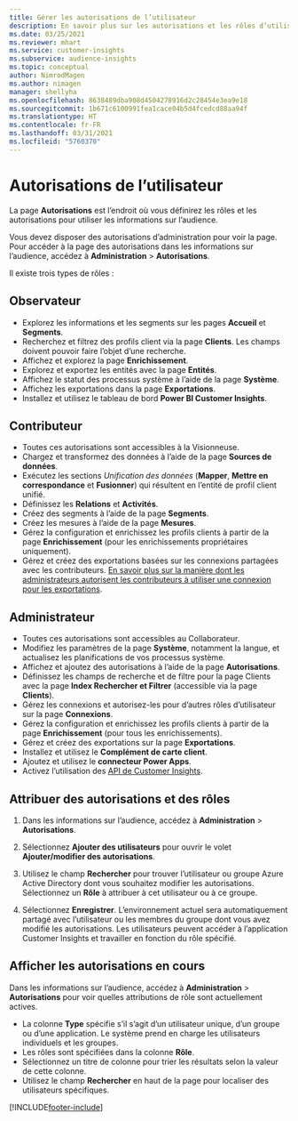 ```yaml
---
title: Gérer les autorisations de l’utilisateur
description: En savoir plus sur les autorisations et les rôles d’utilisateur.
ms.date: 03/25/2021
ms.reviewer: mhart
ms.service: customer-insights
ms.subservice: audience-insights
ms.topic: conceptual
author: NimrodMagen
ms.author: nimagen
manager: shellyha
ms.openlocfilehash: 8638489dba908d4504278916d2c28454e3ea9e18
ms.sourcegitcommit: 1b671c6100991fea1cace04b5d4fcedcd88aa94f
ms.translationtype: HT
ms.contentlocale: fr-FR
ms.lasthandoff: 03/31/2021
ms.locfileid: "5760370"
---
```

# <a name="user-permissions"></a>Autorisations de l’utilisateur

La page **Autorisations** est l’endroit où vous définirez les rôles et les autorisations pour utiliser les informations sur l’audience.

Vous devez disposer des autorisations d’administration pour voir la page. Pour accéder à la page des autorisations dans les informations sur l’audience, accédez à **Administration** > **Autorisations**.

Il existe trois types de rôles :

## <a name="viewer"></a>Observateur

- Explorez les informations et les segments sur les pages **Accueil** et **Segments**.
- Recherchez et filtrez des profils client via la page **Clients**. Les champs doivent pouvoir faire l’objet d’une recherche.
- Affichez et explorez la page **Enrichissement**.
- Explorez et exportez les entités avec la page **Entités**.
- Affichez le statut des processus système à l’aide de la page **Système**.
- Affichez les exportations dans la page **Exportations**.
- Installez et utilisez le tableau de bord **Power BI Customer Insights**.

## <a name="contributor"></a>Contributeur

- Toutes ces autorisations sont accessibles à la Visionneuse.
- Chargez et transformez des données à l’aide de la page **Sources de données**.
- Exécutez les sections *Unification des données* (**Mapper**, **Mettre en correspondance** et **Fusionner**) qui résultent en l’entité de profil client unifié.
- Définissez les **Relations** et **Activités**.
- Créez des segments à l’aide de la page **Segments**.
- Créez les mesures à l’aide de la page **Mesures**.
- Gérez la configuration et enrichissez les profils clients à partir de la page **Enrichissement** (pour les enrichissements propriétaires uniquement).
- Gérez et créez des exportations basées sur les connexions partagées avec les contributeurs. [En savoir plus sur la manière dont les administrateurs autorisent les contributeurs à utiliser une connexion pour les exportations](connections.md#allow-contributors-to-use-a-connection-for-exports).

## <a name="administrator"></a>Administrateur

- Toutes ces autorisations sont accessibles au Collaborateur.
- Modifiez les paramètres de la page **Système**, notamment la langue, et actualisez les planifications de vos processus système.
- Affichez et ajoutez des autorisations à l’aide de la page **Autorisations**.
- Définissez les champs de recherche et de filtre pour la page Clients avec la page **Index Rechercher et Filtrer** (accessible via la page **Clients**).
- Gérez les connexions et autorisez-les pour d’autres rôles d’utilisateur sur la page **Connexions**.
- Gérez la configuration et enrichissez les profils clients à partir de la page **Enrichissement** (pour tous les enrichissements).
- Gérez et créez des exportations sur la page **Exportations**.
- Installez et utilisez le **Complément de carte client**.
- Ajoutez et utilisez le **connecteur Power Apps**.
- Activez l’utilisation des [API de Customer Insights](apis.md).

## <a name="assign-roles-and-permissions"></a>Attribuer des autorisations et des rôles

1. Dans les informations sur l’audience, accédez à **Administration** > **Autorisations**.

1. Sélectionnez **Ajouter des utilisateurs** pour ouvrir le volet **Ajouter/modifier des autorisations**.

1. Utilisez le champ **Rechercher** pour trouver l’utilisateur ou groupe Azure Active Directory dont vous souhaitez modifier les autorisations. Sélectionnez un **Rôle** à attribuer à cet utilisateur ou à ce groupe.

1. Sélectionnez **Enregistrer**. L’environnement actuel sera automatiquement partagé avec l’utilisateur ou les membres du groupe dont vous avez modifié les autorisations. Les utilisateurs peuvent accéder à l’application Customer Insights et travailler en fonction du rôle spécifié.

## <a name="view-current-permissions"></a>Afficher les autorisations en cours

Dans les informations sur l’audience, accédez à **Administration** > **Autorisations** pour voir quelles attributions de rôle sont actuellement actives.

- La colonne **Type** spécifie s’il s’agit d’un utilisateur unique, d’un groupe ou d’une application. Le système prend en charge les utilisateurs individuels et les groupes.
- Les rôles sont spécifiées dans la colonne **Rôle**.
- Sélectionnez un titre de colonne pour trier les résultats selon la valeur de cette colonne.
- Utilisez le champ **Rechercher** en haut de la page pour localiser des utilisateurs spécifiques.


[!INCLUDE[footer-include](../includes/footer-banner.md)]
